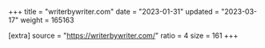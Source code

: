 +++
title = "writerbywriter.com"
date = "2023-01-31"
updated = "2023-03-17"
weight = 165163

[extra]
source = "https://writerbywriter.com/"
ratio = 4
size = 161
+++
